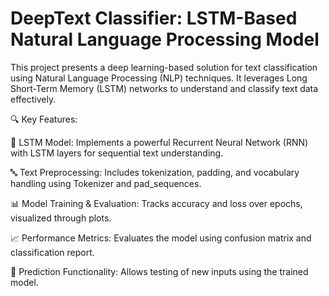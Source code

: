 # DeepText Classifier: LSTM-Based Natural Language Processing Model
This project presents a deep learning-based solution for text classification using Natural Language Processing (NLP) techniques. It leverages Long Short-Term Memory (LSTM) networks to understand and classify text data effectively.

🔍 Key Features:

🧠 LSTM Model: Implements a powerful Recurrent Neural Network (RNN) with LSTM layers for sequential text understanding.

🔤 Text Preprocessing: Includes tokenization, padding, and vocabulary handling using Tokenizer and pad_sequences.

📊 Model Training & Evaluation: Tracks accuracy and loss over epochs, visualized through plots.

📈 Performance Metrics: Evaluates the model using confusion matrix and classification report.

🔄 Prediction Functionality: Allows testing of new inputs using the trained model.


